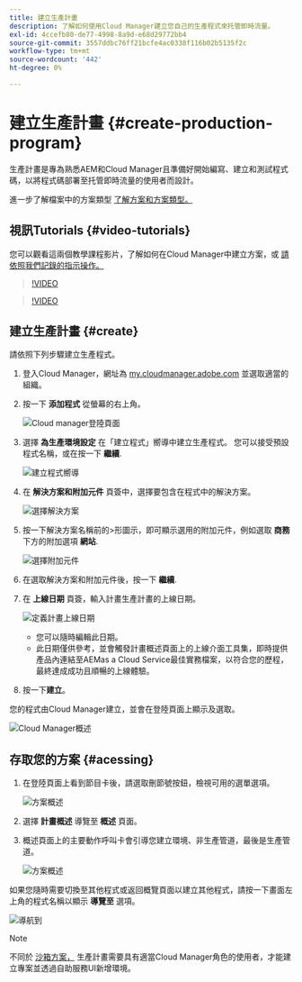 ```yaml
---
title: 建立生產計畫
description: 了解如何使用Cloud Manager建立您自己的生產程式來托管即時流量。
exl-id: 4ccefb80-de77-4998-8a9d-e68d29772bb4
source-git-commit: 3557ddbc76ff21bcfe4ac0338f116b02b5135f2c
workflow-type: tm+mt
source-wordcount: '442'
ht-degree: 0%

---
```



# 建立生產計畫 {#create-production-program}

生產計畫是專為熟悉AEM和Cloud Manager且準備好開始編寫、建立和測試程式碼，以將程式碼部署至托管即時流量的使用者而設計。

進一步了解檔案中的方案類型 [了解方案和方案類型。](program-types.md)

## 視訊Tutorials {#video-tutorials}

您可以觀看這兩個教學課程影片，了解如何在Cloud Manager中建立方案，或 [請依照我們記錄的指示操作。](#create)

>[!VIDEO](https://video.tv.adobe.com/v/334953)

>[!VIDEO](https://video.tv.adobe.com/v/334954)

## 建立生產計畫 {#create}

請依照下列步驟建立生產程式。

1. 登入Cloud Manager，網址為 [my.cloudmanager.adobe.com](https://my.cloudmanager.adobe.com/) 並選取適當的組織。

1. 按一下 **添加程式** 從螢幕的右上角。

   ![Cloud manager登陸頁面](assets/first_timelogin1.png)

1. 選擇 **為生產環境設定** 在「建立程式」嚮導中建立生產程式。 您可以接受預設程式名稱，或在按一下 **繼續**.

   ![建立程式嚮導](assets/create-prod1.png)

1. 在 **解決方案和附加元件** 頁簽中，選擇要包含在程式中的解決方案。

   ![選擇解決方案](assets/setup-prod-select.png)

1. 按一下解決方案名稱前的>形圖示，即可顯示選用的附加元件，例如選取 **商務** 下方的附加選項 **網站**.

   ![選擇附加元件](assets/setup-prod-commerce.png)

1. 在選取解決方案和附加元件後，按一下 **繼續**.

1. 在 **上線日期** 頁簽，輸入計畫生產計畫的上線日期。

   ![定義計畫上線日期](assets/setup-go-live.png)

   * 您可以隨時編輯此日期。
   * 此日期僅供參考，並會觸發計畫概述頁面上的上線介面工具集，即時提供產品內連結至AEMas a Cloud Service最佳實務檔案，以符合您的歷程，最終達成成功且順暢的上線體驗。

1. 按一下&#x200B;**建立**。

您的程式由Cloud Manager建立，並會在登陸頁面上顯示及選取。

![Cloud Manager概述](assets/navigate-cm.png)

## 存取您的方案 {#acessing}

1. 在登陸頁面上看到節目卡後，請選取刪節號按鈕，檢視可用的選單選項。

   ![方案概述](assets/program-overview.png)

1. 選擇 **計畫概述** 導覽至 **概述** 頁面。

1. 概述頁面上的主要動作呼叫卡會引導您建立環境、非生產管道，最後是生產管道。

   ![方案概述](assets/set-up-prod5.png)

如果您隨時需要切換至其他程式或返回概覽頁面以建立其他程式，請按一下畫面左上角的程式名稱以顯示 **導覽至** 選項。

![導航到](assets/create-program-a1.png)

>[!NOTE]
>
>不同於 [沙箱方案，](introduction-sandbox-programs.md#auto-creation) 生產計畫需要具有適當Cloud Manager角色的使用者，才能建立專案並透過自助服務UI新增環境。
